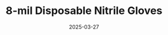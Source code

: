 ---
type: product
layout: product
date: 2025-03-27
sitemap:
  priority: 1
  changefreq: "weekly"

# SEO metadata
seoTitleSuffix: "Professional Mechanic Gloves near me in Arkansas"
seoDescription: >-
  Premium-grade 8-mil Disposable **Nitrile Gloves** designed for Arkansas auto shops, mechanics, and service centers. Enjoy bulk pricing, fast shipping, and unmatched safety standards. Perfect for dealership supplies in Arkansas.

# Page content
title: "8-mil Disposable **Nitrile Gloves**"
subtitle: ""
description: >-
  Discover our heavy-duty 8-mil Disposable **Nitrile Gloves** offering exceptional protection and a reliable grip for Arkansas mechanic supplies. Crafted for auto repair and industrial use, these gloves deliver cost efficiency and dependable safety in demanding work environments.
titlePrefix: "Arkansas Automotive Excellence"

# benefitsContent
benefitsImages:
  - image: "/images/gloves/gallery-2.png"
    alt: "8-mil Disposable Nitrile Gloves for Arkansas auto shops"
  - image: "/images/gloves/product-details.jpg"
    alt: "Durable 8-mil Disposable Nitrile Gloves in Arkansas service centers"

benefitsBlocks:
  - title: "Exceptional Cost Savings for Mechanics"
    text: >-
      Our bulk pricing significantly reduces expenses for Arkansas auto shop supplies. Service centers benefit from discounted rates, fast shipping, and high-quality gloves designed for daily use and budget efficiency.
  - title: "Enhanced Durability and Reliable Protection"
    text: >-
      Crafted with an 8-mil thickness, these gloves provide robust durability and dependable protection. Arkansas auto repair centers trust our product for its puncture resistance and effective barrier against chemicals during heavy-duty tasks.
  - title: "Trusted Safety & Compliance in Arkansas"
    text: >-
      Certified by FDA, ASTM, and CE, our gloves meet strict safety standards required in Arkansas. Service centers and dealerships rely on these gloves for superior hand protection, ensuring compliance and secure operations every day.
  - title: "Versatile Sizing for Professionals"
    text: >-
      Available in M, L, XL, and XXL, our gloves offer a perfect fit for every Arkansas technician. This versatility enhances comfort and efficiency, making them ideal for diverse tasks in busy auto repair and maintenance environments.
  - title: "All-Day Comfort for Local Auto Shops"
    text: >-
      Engineered for long shifts, our gloves reduce hand fatigue and offer an ergonomic design that fits snugly. Arkansas mechanics appreciate the comfortable, all-day wear that supports continuous work in demanding service centers.
  - title: "Unrestricted Movement for Service Centers"
    text: >-
      Despite their heavy-duty build, our gloves allow complete dexterity for intricate tasks. Arkansas auto shops value their lightweight feel combined with strength, enabling precise handling of tools and small components.
  - title: "Eco-Friendly Innovation for Arkansas Dealerships"
    text: >-
      Manufactured with eco-conscious methods, these gloves minimize waste while ensuring top performance. Arkansas service managers find them ideal for sustainable operations and responsible auto shop supplies that protect both users and the planet.
  - title: "Bulk Ordering Benefits for Arkansas Businesses"
    text: >-
      Bulk orders come with exclusive discounts and efficient delivery, making these gloves a cost-effective choice for Arkansas dealerships. Enjoy the convenience of a reliable supply chain that supports smooth, uninterrupted operations.
  - title: "Fast Shipping & Reliable Service in Arkansas"
    text: >-
      Experience rapid shipping and exceptional customer support tailored for Arkansas auto repair centers. Our streamlined logistics ensure orders arrive promptly, supporting continuous workflow and dependable supply of mechanic essentials.

# testimonials section
testimonials:
  title: ""
  items:
    - name: "Mike"
      text: >-
        Working in my Arkansas garage, these gloves have become essential. They deliver excellent grip and durability even after long hours, and the fast shipping means I never run out of quality supplies.
    - name: "Sandra"
      text: >-
        I manage an auto repair shop, and these gloves are a real find. They offer superb protection and comfort, helping my team perform better every day. The pricing and delivery are truly outstanding.
    - name: "Tom"
      text: >-
        As a mechanic in Arkansas, I appreciate the rugged quality of these gloves. They withstand chemicals and sharp tools without tearing, ensuring I stay safe and productive during even the toughest repair jobs.
    - name: "Linda"
      text: >-
        I need reliable supplies in my husband's automotive shop. These gloves offer unmatched protection and consistency. Their bulk pricing and quick delivery have made them a preferred choice for our service center.
    - name: "Little Rock"
      text: >-
        In our busy repair shop, these gloves are a lifesaver. They combine strength with comfort and are perfect for long shifts. I value the quality, durability, and affordable price every single day.
    - name: "Jenny"
      text: >-
        I rely on these gloves for all my tasks in the Arkansas service center. They provide a secure grip and remain comfortable during extended use. Simple to use and maintain, they truly deliver consistent quality.
    - name: "Randy"
      text: >-
        The performance of these gloves in my auto shop is exceptional. They allow precise handling while protecting my hands, and the fast shipping ensures we never delay important repairs or services.
    - name: "Kim"
      text: >-
        Operating a small repair shop, I needed gloves that are both affordable and durable. These gloves exceed my expectations with their excellent fit, protective design, and speedy local delivery.
    - name: "George"
      text: >-
        These gloves have transformed our workflow at the Arkansas service center. They offer reliable protection and a comfortable fit, even during heavy use. Consistent quality and fast shipping make them indispensable.

# FAQ section
faq:
  titleColored: "F.A.Q."
  questions:
    - question: "What makes these gloves a top choice for Arkansas auto shops?"
      answer: >-
        Our 8-mil Disposable Nitrile Gloves are engineered for durability and safety. They meet strict FDA, ASTM, and CE standards and are favored by Arkansas repair centers for their excellent grip, comfort, and cost efficiency during daily operations.
    - question: "How do these gloves support the needs of service centers?"
      answer: >-
        Designed for demanding tasks, these gloves provide robust protection against punctures and chemicals. Auto shops benefit from their superior design, ensuring technicians have reliable, high-quality supplies that boost productivity and safety.
    - question: "Are these gloves compliant with industry standards in Arkansas?"
      answer: >-
        Yes, every pair is FDA, ASTM, and CE certified, meeting stringent safety requirements for Arkansas auto repair and service centers. Their compliance ensures that local dealerships and repair shops maintain high safety standards at all times.
    - question: "Can I order these gloves in bulk for my Arkansas dealership?"
      answer: >-
        Bulk ordering is available and highly recommended for Arkansas dealerships. The process offers significant cost savings and ensures a steady supply of high-quality gloves, allowing service centers to manage inventory efficiently without interruption.
    - question: "What benefits do these gloves offer for long work shifts?"
      answer: >-
        Engineered for all-day comfort, these gloves reduce hand fatigue with an ergonomic fit. Mechanics appreciate the balance of durability and flexibility, making them ideal for extended shifts in busy auto repair shops and service centers.
    - question: "How is fast shipping and reliable service ensured for Arkansas customers?"
      answer: >-
        We employ a streamlined logistics network that guarantees fast shipping across Arkansas. Our commitment to quality service means that auto repair centers receive their orders promptly, ensuring an uninterrupted workflow and a continuous supply of essential mechanic tools.
---